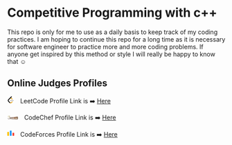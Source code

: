 # Competitive Programming with c++

This repo is only for me to use as a daily basis to keep track of my coding practices. I am hoping to continue this repo for a long time as it is necessary for software engineer to practice more and more coding problems. If anyone get inspired by this method or style I will really be happy to know that :relaxed:

## Online Judges Profiles

<img src="./leetcode.png" alt="alt text" width="16px" height="16px" style="margin-right:10px"> LeetCode Profile Link is :arrow_right: [Here](https://leetcode.com/aamHimel/)

<img src="./codechef.png" alt="alt text" width="5%" height="10%" style="margin-right:10px"> CodeChef Profile Link is :arrow_right: [Here](https://www.codechef.com/users/aam_himel)

<img src="./code-forces.png" alt="alt text"  style="margin-right:10px"> CodeForces Profile Link is :arrow_right: [Here](https://codeforces.com/profile/aam_Himel)
